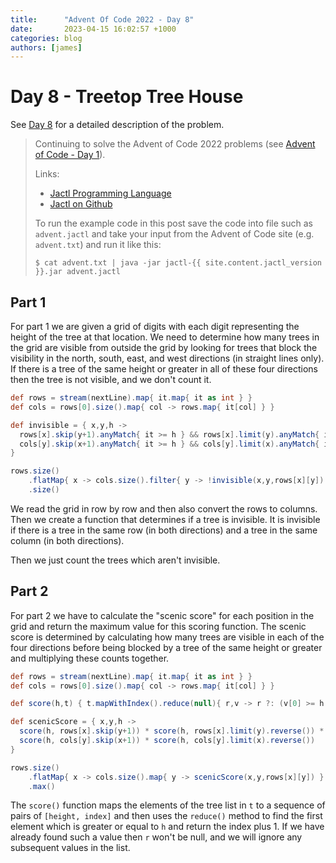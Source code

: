 ```yaml
---
title:      "Advent Of Code 2022 - Day 8"
date:       2023-04-15 16:02:57 +1000
categories: blog
authors: [james]
---
```


# Day 8 - Treetop Tree House

See [Day 8](https://adventofcode.com/2022/day/8) for a detailed description of the problem.

<!--truncate-->

> Continuing to solve the Advent of Code 2022 problems
> (see [Advent of Code - Day 1](2023-04-06-advent-of-code-2022-day1.md)).
>
> Links:
> * [Jactl Programming Language](https://jactl.io)
> * [Jactl on Github](https://github.com/jaccomoc/jactl)
>
> To run the example code in this post save the code into file such as `advent.jactl` and take your input from the
> Advent of Code site (e.g. `advent.txt`) and run it like this:
> ```shell
> $ cat advent.txt | java -jar jactl-{{ site.content.jactl_version }}.jar advent.jactl 
> ```

## Part 1

For part 1 we are given a grid of digits with each digit representing the height of the tree at that location.
We need to determine how many trees in the grid are visible from outside the grid by looking for trees that block
the visibility in the north, south, east, and west directions (in straight lines only).
If there is a tree of the same height or greater in all of these four directions then the tree is not visible, and we
don't count it.

```groovy
def rows = stream(nextLine).map{ it.map{ it as int } }
def cols = rows[0].size().map{ col -> rows.map{ it[col] } }

def invisible = { x,y,h ->
  rows[x].skip(y+1).anyMatch{ it >= h } && rows[x].limit(y).anyMatch{ it >= h } &&
  cols[y].skip(x+1).anyMatch{ it >= h } && cols[y].limit(x).anyMatch{ it >= h }
}

rows.size()
    .flatMap{ x -> cols.size().filter{ y -> !invisible(x,y,rows[x][y]) } }
    .size()
```

We read the grid in row by row and then also convert the rows to columns.
Then we create a function that determines if a tree is invisible.
It is invisible if there is a tree in the same row (in both directions) and a tree in the same column (in both
directions).

Then we just count the trees which aren't invisible.

## Part 2

For part 2 we have to calculate the "scenic score" for each position in the grid and return the maximum value
for this scoring function.
The scenic score is determined by calculating how many trees are visible in each of the four directions before being
blocked by a tree of the same height or greater and multiplying these counts together.

```groovy
def rows = stream(nextLine).map{ it.map{ it as int } }
def cols = rows[0].size().map{ col -> rows.map{ it[col] } }

def score(h,t) { t.mapWithIndex().reduce(null){ r,v -> r ?: (v[0] >= h ? v[1]+1 : null) } ?: t.size() }

def scenicScore = { x,y,h ->
  score(h, rows[x].skip(y+1)) * score(h, rows[x].limit(y).reverse()) *
  score(h, cols[y].skip(x+1)) * score(h, cols[y].limit(x).reverse())
}

rows.size()
    .flatMap{ x -> cols.size().map{ y -> scenicScore(x,y,rows[x][y]) } }
    .max()
```

The `score()` function maps the elements of the tree list in `t` to a sequence of pairs of `[height, index]`
and then uses the `reduce()` method to find the first element which is greater or equal to `h` and return
the index plus 1.
If we have already found such a value then `r` won't be null, and we will ignore any subsequent values in the list. 
